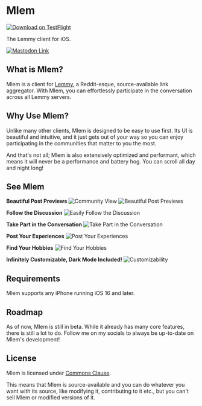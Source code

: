 # Mlem
[![Download on TestFlight](https://img.shields.io/badge/Download-TestFlight-blue)](https://testflight.apple.com/join/xQfmkJhc)

The Lemmy client for iOS.

[![Mastodon Link](https://img.shields.io/mastodon/follow/108939255808776594?domain=https%3A%2F%2Fmstdn.social&label=Follow%20me%20for%20updates&style=flat)](https://elk.zone/mstdn.social/@davidbures)

## What is Mlem?
Mlem is a client for [Lemmy](https://join-lemmy.org), a Reddit-esque, source-available link aggregator. With Mlem, you can effortlessly participate in the conversation across all Lemmy servers.

## Why Use Mlem?

Unlike many other clients, Mlem is designed to be easy to use first. Its UI is beautiful and intuitive, and it just gets out of your way so you can enjoy participating in the communities that matter to you the most.

And that's not all; Mlem is also extensively optimized and performant, which means it will never be a performance and battery hog. You can scroll all day and night long!

## See Mlem

**Beautiful Post Previews**
![Community View](https://files.catbox.moe/5ize2z.png)
![Beautiful Post Previews](https://files.catbox.moe/gk7nlq.png)

**Follow the Discussion**
![Easily Follow the Discussion](https://files.catbox.moe/cfcxkq.png)

**Take Part in the Conversation**
![Take Part in the Conversation](https://files.catbox.moe/wpzfri.png)

**Post Your Experiences**
![Post Your Experiences](https://files.catbox.moe/9xg13j.png)

**Find Your Hobbies**
![Find Your Hobbies](https://files.catbox.moe/kmtqxm.png)

**Infinitely Customizable, Dark Mode Included!**
![Customizability](https://files.catbox.moe/sxlwgv.png)

## Requirements

Mlem supports any iPhone running iOS 16 and later.

## Roadmap

As of now, Mlem is still in beta. While it already has many core features, there is still a lot to do. Follow me on my socials to always be up-to-date on Mlem's development!

## License

Mlem is licensed under [Commons Clause](https://commonsclause.com).

This means that Mlem is source-available and you can do whatever you want with its source, like modifying it, contributing to it etc., but you can't sell Mlem or modified versions of it.
